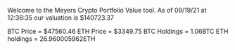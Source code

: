 Welcome to the Meyers Crypto Portfolio Value tool. 
As of 09/19/21 at 12:36:35 our valuation is $140723.37 

BTC Price = $47560.46
 ETH Price = $3349.75
BTC Holdings = 1.06BTC
 ETH holdings = 26.960005962ETH 
